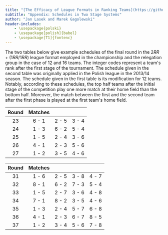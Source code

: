 ```yaml
---
title: "[The Efficacy of League Formats in Ranking Teams](https://github.com/janekl/league-formats-efficacy)"
subtitle: "Appendix: Schedules in Two Stage Systems"
author: "Jan Lasek and Marek Gagolewski"
header-includes:
    - \usepackage{polski}
    - \usepackage[polish]{babel}
    - \usepackage[T1]{fontenc}
---
```




The two tables below give example schedules of the final round in the $2RR + (1RR/1RR)$ league format
employed in the championship and the relegation group in the case of 12 and 16 teams.
The integer codes represent a team's rank after the first stage of the tournament.
The schedule given in the second table was originally applied in the Polish league in the 2013/14 season.
The schedule given in the first table is its modification for 12 teams.
Notably, according to these schedules, the top half teams after the initial stage of the
competition play one more match at their home field than the bottom half. Moreover, the match
between the first and the second team after the first phase is played at the first team's home field.


| Round     |  Matches  |           |           |
|:---------:|:---------:|:---------:|:---------:|
|23         |6 - 1      |2 - 5      |3 - 4      |
|24         |1 - 3      |6 - 2      |5 - 4      |
|25         |1 - 5      |2 - 4      |3 - 6      |
|26         |4 - 1      |2 - 3      |5 - 6      |
|27         |1 - 2      |3 - 5      |4 - 6      |


| Round     |  Matches  |           |           |           |
|:---------:|:---------:|:---------:|:---------:|:---------:|
|31         |1 - 6      |2 - 5      |3 - 8      |4 - 7      |
|32         |8 - 1      |6 - 2      |7 - 3      |5 - 4      |
|33         |1 - 5      |2 - 7      |3 - 6      |4 - 8      |
|34         |7 - 1      |8 - 2      |3 - 5      |4 - 6      |
|35         |1 - 3      |2 - 4      |5 - 7      |6 - 8      |
|36         |4 - 1      |2 - 3      |6 - 7      |8 - 5      |
|37         |1 - 2      |3 - 4      |5 - 6      |7 - 8      |

